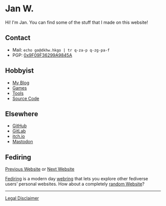 # Jan W.

Hi! I'm Jan. You can find some of the stuff that I made on this website!

## Contact

* Mail: `echo go@dkhw.hkgo | tr q-za-p q-zg-pa-f`
* PGP: [0x9F09F36299A9845A](99A9845A.asc)

## Hobbyist

* [My Blog](https://blog.janw.name)
* [Games](games.html)
* [Tools](tools.html)
* [Source Code](https://git.janw.name/jw)

## Elsewhere

* [GitHub](https://github.com/jancc)
* [GitLab](https://gitlab.com/xrcoredll)
* [itch.io](https://klockenschooster.itch.io)
* <a rel="me" href="https://tilde.zone/@zweiblatt">Mastodon</a>

## Fediring

[Previous Website](https://fediring.net/previous?host=janw.name)
or
[Next Website](https://fediring.net/next?host=janw.name)

[Fediring](https://fediring.net/) is a modern day
[webring](https://en.wikipedia.org/wiki/Webring) that lets you explore other
fediverse users’ personal websites. How about a completely
[random Website](https://fediring.net/random)?

---

[Legal Disclaimer](legal.html)
